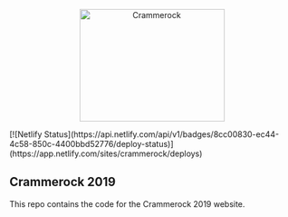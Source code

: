 <p align="center"><img width="256" height="198" src="https://crammerock.be/cr_logo.png" alt="Crammerock"></p>
[![Netlify Status](https://api.netlify.com/api/v1/badges/8cc00830-ec44-4c58-850c-4400bbd52776/deploy-status)](https://app.netlify.com/sites/crammerock/deploys)

## Crammerock 2019

This repo contains the code for the Crammerock 2019 website.
